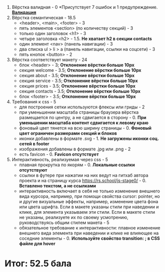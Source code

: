 1. Вёрстка валидная - 0
	*Присутствует 7 ошибок и 1 предупреждение. **[Валидация](https://validator.w3.org/nu/?doc=https%3A%2F%2Frolling-scopes-school.github.io%2Fdianatip-JSFEPRESCHOOL2022Q4%2Fplants%2F)**
2. Вёрстка семантическая - 18.5
	* &lt;header>, &lt;main>, &lt;footer> - 3
	* пять элементов &lt;section> (по количеству секций) - 3
	* только один заголовок &lt;h1> - 3
	* четыре заголовка &lt;h2>  - 1.5. **Не хватает h2 в секции contacts**
	* один элемент &lt;nav> (панель навигации) - 3
	* два списка ul > li > a (панель навигации, ссылки на соцсети) - 3
	* пять кнопок &lt;button> - 2
3. Вёрстка соответствует макету - 24
	* блок &lt;header> - 3; **Отклонение вёрстки больше 10px**
	* секция welcome - 3.5; **Отклонение вёрстки больше 10px**
	* секция about - 3.5; **Отклонение вёрстки больше 10px**
	* секция service - 3.5; **Отклонение вёрстки больше 10px**
	* секция prices - 3.5; **Отклонение вёрстки больше 10px**
	* секция contacts - 3.5; **Отклонение вёрстки больше 10px**
	* блок &lt;footer> - 3.5; **Отклонение вёрстки больше 10px**
4. Требования к css - 5
	* для построения сетки используются флексы или гриды - 2
	* при уменьшении масштаба страницы браузера вёрстка размещается по центру, а не сдвигается в сторону - 0. **При уменьшении масштаба контент сдвигается к левому краю**
	* фоновый цвет тянется на всю ширину страницы - 0. **Фоновый цвет ограничен размерами секций и блоков**
	* иконки добавлены в формате .svg - 1. **Не загружены иконки соц. сетей в footer**
	* изображения добавлены в формате .jpg или .png - 2
	* есть favicon - 0. **Favicon отсутствует**
5. Интерактивность, реализуемая через css - 5
	* плавная прокрутка по якорям - 0. **Локальные ссылки отсутствуют**
	* cсылки в футере при нажатии на них ведут на гитхаб автора проекта и на страницу курса https://rs.school/js-stage0/ - 0. **Вставлено текстом, а не ссылками**
	* интерактивность включает в себя не только изменение внешнего вида курсора, например, при помощи свойства cursor: pointer, но и другие визуальные эффекты, например, изменение цвета фона или цвета шрифта. Если в макете указаны стили при наведении и клике, для элемента указываем эти стили. Если в макете стили не указаны, реализуете их по своему усмотрению, руководствуясь общим стилем макета - 5
	* обязательное требование к интерактивности: плавное изменение внешнего вида элемента при наведении и клике не влияющее на соседние элементы - 0. **Используйте свойство transition: ; в CSS файле для hover**
# Итог: 52.5 бала
